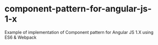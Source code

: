 # component-pattern-for-angular-js-1-x
Example of implementation of Component pattern for Angular JS 1.X using ES6 &amp; Webpack
